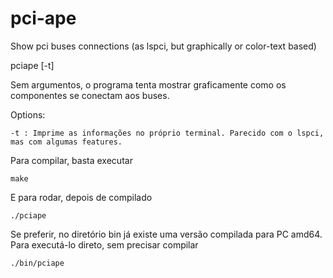 # pci-ape
Show pci buses connections (as lspci, but graphically or color-text based)


pciape [-t]

Sem argumentos, o programa tenta mostrar graficamente como os componentes se conectam
aos buses.

Options:

    -t : Imprime as informações no próprio terminal. Parecido com o lspci, mas com algumas features.
    
Para compilar, basta executar

    make

E para rodar, depois de compilado

    ./pciape

Se preferir, no diretório bin já existe uma versão compilada para PC amd64. Para executá-lo direto, sem 
precisar compilar

    ./bin/pciape
